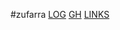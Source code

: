 #zufarra
[LOG](https://zufarra.github.io/os242/TXT/mylog.txt)
[GH](https://github.com/zufarra/os242)
[LINKS](LINKS/)
